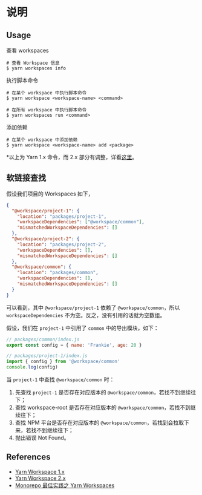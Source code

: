 # 说明

## Usage

查看 workspaces

```shell
# 查看 Workspace 信息
$ yarn workspaces info
```

执行脚本命令

```shell
# 在某个 workspace 中执行脚本命令
$ yarn workspace <workspace-name> <command>

# 在所有 workspace 中执行脚本命令
$ yarn workspaces run <command>
```

添加依赖

```shell
# 在某个 workspace 中添加依赖
$ yarn workspace <workspace-name> add <package>
```

\*以上为 Yarn 1.x 命令，而 2.x 部分有调整，详看[这里](https://yarnpkg.com/features/workspaces)。

## 软链接查找

假设我们项目的 Workspaces 如下，

```json
{
  "@workspace/project-1": {
    "location": "packages/project-1",
    "workspaceDependencies": ["@workspace/common"],
    "mismatchedWorkspaceDependencies": []
  },
  "@workspace/project-2": {
    "location": "packages/project-2",
    "workspaceDependencies": [],
    "mismatchedWorkspaceDependencies": []
  },
  "@workspace/common": {
    "location": "packages/common",
    "workspaceDependencies": [],
    "mismatchedWorkspaceDependencies": []
  }
}
```

可以看到，其中 `@workspace/project-1` 依赖了 `@workspace/common`，所以 `workspaceDependencies` 不为空。反之，没有引用的话就为空数组。

假设，我们在 `project-1` 中引用了 `common` 中的导出模块，如下：

```js
// packages/common/index.js
export const config = { name: 'Frankie', age: 20 }
```

```js
// packages/project-1/index.js
import { config } from '@workspace/common'
console.log(config)
```

当 `project-1` 中查找 `@workspace/common` 时：

1. 先查找 `project-1` 是否存在对应版本的 `@workspace/common`，若找不到继续往下；
2. 查找 workspace-root 是否存在对应版本的 `@workspace/common`，若找不到继续往下；
3. 查找 NPM 平台是否存在对应版本的 `@workspace/common`，若找到会拉取下来，若找不到继续往下；
4. 抛出错误 Not Found。

## References

- [Yarn Workspace 1.x](https://classic.yarnpkg.com/lang/en/docs/workspaces/)
- [Yarn Workspace 2.x](https://yarnpkg.com/features/workspaces)
- [Monorepo 最佳实践之 Yarn Workspaces](https://juejin.cn/post/7011024137707585544)
